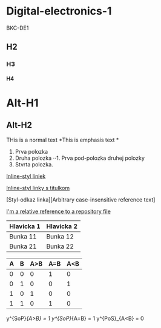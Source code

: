 # Digital-electronics-1
BKC-DE1

## H2
### H3
#### H4

Alt-H1
======

Alt-H2
------

THis is a normal text 
*This is emphasis text *

1. Prva polozka
2. Druha polozka
⋅⋅1. Prva pod-polozka druhej polozky
4. Stvrta polozka.

[Inline-styl liniek](https://www.google.com)

[Inline-styl linky s titulkom](https://www.google.com "Google Webstranka")

[Styl-odkaz linka][Arbitrary case-insensitive reference text]

[I'm a relative reference to a repository file](../blob/master/LICENSE)


Hlavicka 1 | Hlavicka 2
------------ | -------------
Bunka 11 | Bunka 12
Bunka 21 | Bunka 22


A | B | A>B |	A=B | A<B
---|---|---|---|---
0 |	0 |	0 |	1 |	0
0 |	1 | 0 | 0 | 1 			
1 |	0 | 1 |	0	| 0	
1 |	1 | 0 | 1 |	0	


y^{SoP}_{A>B} = 1
y^{SoP}_{A=B} = 1
y^{PoS}_{A<B} = 0

